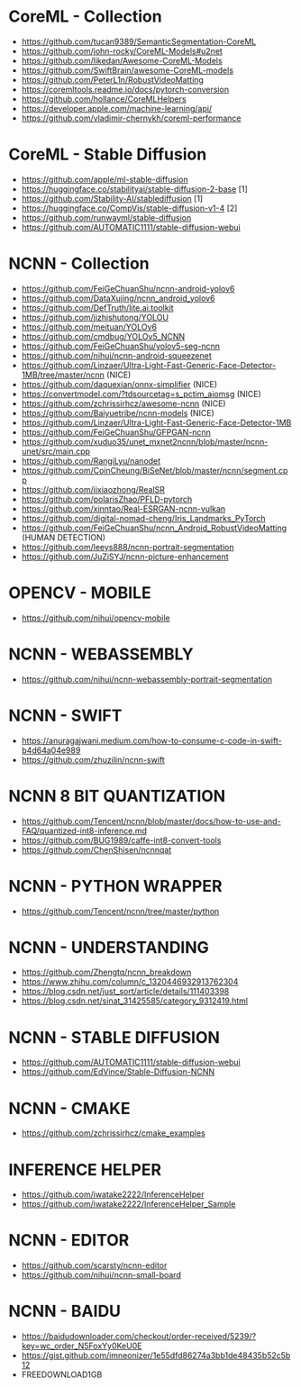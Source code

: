 # CoreML - Collection

- https://github.com/tucan9389/SemanticSegmentation-CoreML
- https://github.com/john-rocky/CoreML-Models#u2net
- https://github.com/likedan/Awesome-CoreML-Models
- https://github.com/SwiftBrain/awesome-CoreML-models
- https://github.com/PeterL1n/RobustVideoMatting
- https://coremltools.readme.io/docs/pytorch-conversion
- https://github.com/hollance/CoreMLHelpers
- https://developer.apple.com/machine-learning/api/
- https://github.com/vladimir-chernykh/coreml-performance

# CoreML - Stable Diffusion

- https://github.com/apple/ml-stable-diffusion
- https://huggingface.co/stabilityai/stable-diffusion-2-base [1]
- https://github.com/Stability-AI/stablediffusion [1]
- https://huggingface.co/CompVis/stable-diffusion-v1-4 [2]
- https://github.com/runwayml/stable-diffusion
- https://github.com/AUTOMATIC1111/stable-diffusion-webui

# NCNN - Collection
- https://github.com/FeiGeChuanShu/ncnn-android-yolov6
- https://github.com/DataXujing/ncnn_android_yolov6
- https://github.com/DefTruth/lite.ai.toolkit
- https://github.com/jizhishutong/YOLOU
- https://github.com/meituan/YOLOv6
- https://github.com/cmdbug/YOLOv5_NCNN
- https://github.com/FeiGeChuanShu/yolov5-seg-ncnn
- https://github.com/nihui/ncnn-android-squeezenet 
- https://github.com/Linzaer/Ultra-Light-Fast-Generic-Face-Detector-1MB/tree/master/ncnn (NICE)
- https://github.com/daquexian/onnx-simplifier (NICE)
- https://convertmodel.com/?tdsourcetag=s_pctim_aiomsg (NICE)
- https://github.com/zchrissirhcz/awesome-ncnn (NICE)
- https://github.com/Baiyuetribe/ncnn-models (NICE)
- https://github.com/Linzaer/Ultra-Light-Fast-Generic-Face-Detector-1MB
- https://github.com/FeiGeChuanShu/GFPGAN-ncnn
- https://github.com/xuduo35/unet_mxnet2ncnn/blob/master/ncnn-unet/src/main.cpp
- https://github.com/RangiLyu/nanodet
- https://github.com/CoinCheung/BiSeNet/blob/master/ncnn/segment.cpp
- https://github.com/jixiaozhong/RealSR
- https://github.com/polarisZhao/PFLD-pytorch
- https://github.com/xinntao/Real-ESRGAN-ncnn-vulkan
- https://github.com/digital-nomad-cheng/Iris_Landmarks_PyTorch
- https://github.com/FeiGeChuanShu/ncnn_Android_RobustVideoMatting (HUMAN DETECTION)
- https://github.com/leeys888/ncnn-portrait-segmentation
- https://github.com/JuZiSYJ/ncnn-picture-enhancement

# OPENCV - MOBILE
- https://github.com/nihui/opencv-mobile

# NCNN - WEBASSEMBLY
- https://github.com/nihui/ncnn-webassembly-portrait-segmentation

# NCNN - SWIFT
- https://anuragajwani.medium.com/how-to-consume-c-code-in-swift-b4d64a04e989
- https://github.com/zhuzilin/ncnn-swift

# NCNN 8 BIT QUANTIZATION
- https://github.com/Tencent/ncnn/blob/master/docs/how-to-use-and-FAQ/quantized-int8-inference.md
- https://github.com/BUG1989/caffe-int8-convert-tools
- https://github.com/ChenShisen/ncnnqat

# NCNN - PYTHON WRAPPER
- https://github.com/Tencent/ncnn/tree/master/python

# NCNN - UNDERSTANDING
- https://github.com/Zhengtq/ncnn_breakdown
- https://www.zhihu.com/column/c_1320446932913762304
- https://blog.csdn.net/just_sort/article/details/111403398
- https://blog.csdn.net/sinat_31425585/category_9312419.html

# NCNN - STABLE DIFFUSION
- https://github.com/AUTOMATIC1111/stable-diffusion-webui
- https://github.com/EdVince/Stable-Diffusion-NCNN

# NCNN - CMAKE
- https://github.com/zchrissirhcz/cmake_examples

# INFERENCE HELPER
- https://github.com/iwatake2222/InferenceHelper
- https://github.com/iwatake2222/InferenceHelper_Sample

# NCNN - EDITOR
- https://github.com/scarsty/ncnn-editor
- https://github.com/nihui/ncnn-small-board

# NCNN - BAIDU
- https://baidudownloader.com/checkout/order-received/5239/?key=wc_order_N5FoxYy0KeU0E
- https://gist.github.com/imneonizer/1e55dfd86274a3bb1de48435b52c5b12
- FREEDOWNLOAD1GB

